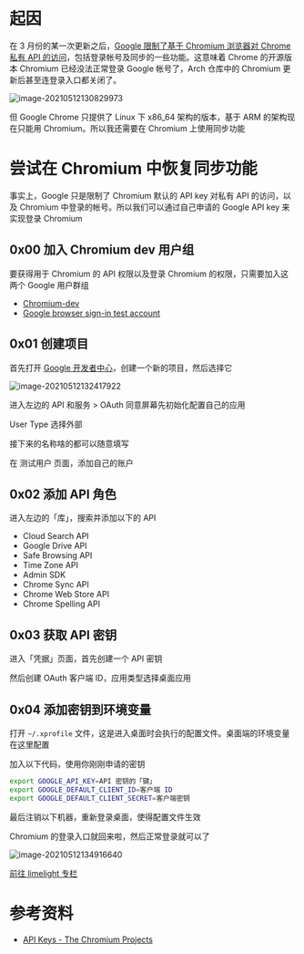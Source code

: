 # 起因

在 3 月份的某一次更新之后，[Google 限制了基于 Chromium 浏览器对 Chrome 私有 API 的访问](https://www.cnbeta.com/articles/tech/1078655.htm)，包括登录帐号及同步的一些功能。这意味着 Chrome 的开源版本 Chromium 已经没法正常登录 Google 帐号了，Arch 仓库中的 Chromium 更新后甚至连登录入口都关闭了。

![image-20210512130829973](https://i.loli.net/2021/05/12/orSXeT5BEKxM7sL.png#vwid=349&vhei=391)

但 Google Chrome 只提供了 Linux 下 x86_64 架构的版本，基于 ARM 的架构现在只能用 Chromium。所以我还需要在 Chromium 上使用同步功能

# 尝试在 Chromium 中恢复同步功能

事实上，Google 只是限制了 Chromium 默认的 API key 对私有 API 的访问，以及 Chromium 中登录的帐号。所以我们可以通过自己申请的 Google API key 来实现登录 Chromium

## 0x00 加入 Chromium dev 用户组

要获得用于 Chromium 的 API 权限以及登录 Chromium 的权限，只需要加入这两个 Google 用户群组

- [Chromium-dev](https://groups.google.com/a/chromium.org/forum/?fromgroups#!forum/chromium-dev)
- [Google browser sign-in test account](https://groups.google.com/u/1/a/chromium.org/g/google-browser-signin-testaccounts)

## 0x01 创建项目

首先打开 [Google 开发者中心](https://cloud.google.com/console)，创建一个新的项目，然后选择它

![image-20210512132417922](https://i.loli.net/2021/05/12/uH1FjUPAGw4pEV9.png#vwid=855&vhei=628)

进入左边的 API 和服务 > OAuth 同意屏幕先初始化配置自己的应用

User Type 选择外部

接下来的名称啥的都可以随意填写

在 测试用户 页面，添加自己的账户

## 0x02 添加 API 角色

进入左边的「库」，搜索并添加以下的 API

- Cloud Search API
- Google Drive API
- Safe Browsing API
- Time Zone API
- Admin SDK
- Chrome Sync API
- Chrome Web Store API
- Chrome Spelling API

## 0x03 获取 API 密钥

进入「凭据」页面，首先创建一个 API 密钥

然后创建 OAuth 客户端 ID，应用类型选择桌面应用

## 0x04 添加密钥到环境变量

打开 `~/.xprofile` 文件，这是进入桌面时会执行的配置文件。桌面端的环境变量在这里配置

加入以下代码，使用你刚刚申请的密钥

```bash
export GOOGLE_API_KEY=API 密钥的「键」
export GOOGLE_DEFAULT_CLIENT_ID=客户端 ID
export GOOGLE_DEFAULT_CLIENT_SECRET=客户端密钥
```

最后注销以下机器，重新登录桌面，使得配置文件生效

Chromium 的登录入口就回来啦，然后正常登录就可以了

![image-20210512134916640](https://i.loli.net/2021/05/12/gur7UcV5FLX6bqZ.png#vwid=441&vhei=655)

[前往 limelight 专栏](https://limelight.moe/t/topic/6533)

# 参考资料

- [API Keys - The Chromium Projects](https://www.chromium.org/developers/how-tos/api-keys)
